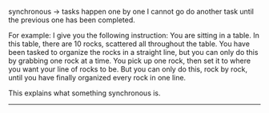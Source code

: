 synchronous -> tasks happen one by one
I cannot go do another task until the previous one has been completed.

For example:
I give you the following instruction:
You are sitting in a table.
In this table, there are 10 rocks, scattered all throughout the table.
You have been tasked to organize the rocks in a straight line, but you can only do this by grabbing one rock at a time.
You pick up one rock, then set it to where you want your line of rocks to be. But you can only do this, rock by rock, until you have finally organized every rock in one line. 

This explains what something synchronous is. 

---

